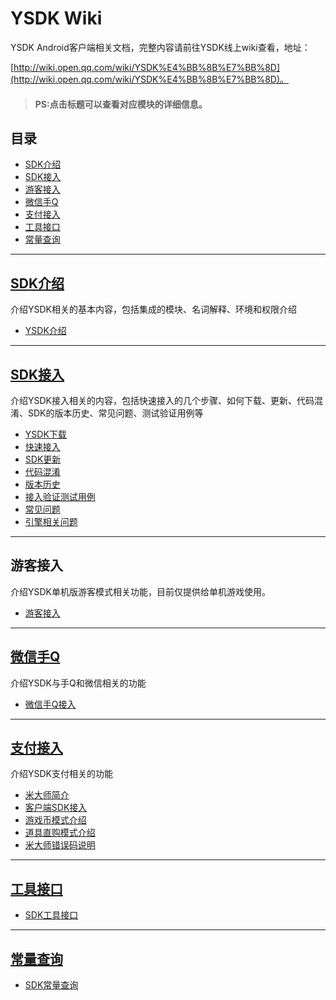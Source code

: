 # YSDK Wiki

YSDK Android客户端相关文档，完整内容请前往YSDK线上wiki查看，地址：

[http://wiki.open.qq.com/wiki/YSDK%E4%BB%8B%E7%BB%8D](http://wiki.open.qq.com/wiki/YSDK%E4%BB%8B%E7%BB%8D)。

> #### PS:点击标题可以查看对应模块的详细信息。 

## 目录

- [SDK介绍](#SDK%E4%BB%8B%E7%BB%8D)
- [SDK接入](#SDK%E6%8E%A5%E5%85%A5)
- [游客接入](#游客接入)
- [微信手Q](#%E5%BE%AE%E4%BF%A1%E6%89%8BQ)
- [支付接入](#支付接入)
- [工具接口](#工具接口) 
- [常量查询](#常量查询)

******

## [SDK介绍](http://wiki.open.qq.com/wiki/YSDK%E4%BB%8B%E7%BB%8D)
 
介绍YSDK相关的基本内容，包括集成的模块、名词解释、环境和权限介绍
 
 - [YSDK介绍](YSDK介绍.md)
 
******

## [SDK接入](http://wiki.open.qq.com/wiki/YSDK%E4%B8%8B%E8%BD%BD)
 
介绍YSDK接入相关的内容，包括快速接入的几个步骤、如何下载、更新、代码混淆、SDK的版本历史、常见问题、测试验证用例等
 
 - [YSDK下载](YSDK接入-YSDK下载.md)
 - [快速接入](YSDK接入-快速接入.md)
 - [SDK更新](YSDK接入-SDK更新.md)
 - [代码混淆](YSDK接入-代码混淆.md)
 - [版本历史](YSDK接入-版本历史.md)
 - [接入验证测试用例](YSDK接入-接入验证测试用例.md)
 - [常见问题](YSDK接入-常见问题之Android接入.md)
 - [引擎相关问题](YSDK接入-引擎相关问题.md)

******

## 游客接入
 
介绍YSDK单机版游客模式相关功能，目前仅提供给单机游戏使用。
  
 - [游客接入](游客模式接入.md)
 
******

## [微信手Q](http://wiki.open.qq.com/wiki/%E5%BE%AE%E4%BF%A1%E4%B8%8E%E6%89%8BQ%E6%8E%A5%E5%85%A5)
 
介绍YSDK与手Q和微信相关的功能
 
- [微信手Q接入](微信、手Q接入.md)
 
******

## [支付接入](http://wiki.open.qq.com/wiki/%E7%B1%B3%E5%A4%A7%E5%B8%88%E7%AE%80%E4%BB%8B)
 
介绍YSDK支付相关的功能

 - [米大师简介](支付接入-米大师简介.md)
 - [客户端SDK接入](支付接入-客户端SDK接入.md)
 - [游戏币模式介绍](支付接入-游戏币模式.md)
 - [道具直购模式介绍](支付接入-道具直购模式.md)
 - [米大师错误码说明](支付接入-支付相关错误码.md)

******

## [工具接口](http://wiki.open.qq.com/wiki/%E5%B7%A5%E5%85%B7%E6%8E%A5%E5%8F%A3)
 
 - [SDK工具接口](SDK工具接口.md) 

******

## [常量查询](http://wiki.open.qq.com/wiki/YSDK_Android_%E5%B8%B8%E9%87%8F%E6%9F%A5%E8%AF%A2)
 
 - [SDK常量查询](SDK常量.md)
